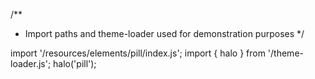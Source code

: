 <!--
type: template
name: pill
-->
/**
 * Import paths and theme-loader used for demonstration purposes
 */

import '/resources/elements/pill/index.js';
import { halo } from '/theme-loader.js';
halo('pill');
